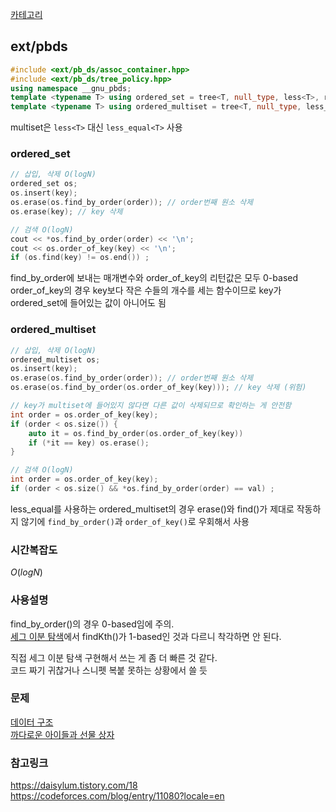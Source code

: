 [카테고리](/README.md)
## ext/pbds
```cpp
#include <ext/pb_ds/assoc_container.hpp>
#include <ext/pb_ds/tree_policy.hpp>
using namespace __gnu_pbds;
template <typename T> using ordered_set = tree<T, null_type, less<T>, rb_tree_tag, tree_order_statistics_node_update>;
template <typename T> using ordered_multiset = tree<T, null_type, less_equal<T>, rb_tree_tag, tree_order_statistics_node_update>;
```
multiset은 `less<T>` 대신 `less_equal<T>` 사용
### ordered_set
```cpp
// 삽입, 삭제 O(logN)
ordered_set os;
os.insert(key);
os.erase(os.find_by_order(order)); // order번째 원소 삭제
os.erase(key); // key 삭제

// 검색 O(logN)
cout << *os.find_by_order(order) << '\n';
cout << os.order_of_key(key) << '\n';
if (os.find(key) != os.end()) ;
```
find_by_order에 보내는 매개변수와 order_of_key의 리턴값은 모두 0-based   
order_of_key의 경우 key보다 작은 수들의 개수를 세는 함수이므로 key가 ordered_set에 들어있는 값이 아니어도 됨

### ordered_multiset
```cpp
// 삽입, 삭제 O(logN)
ordered_multiset os;
os.insert(key);
os.erase(os.find_by_order(order)); // order번째 원소 삭제
os.erase(os.find_by_order(os.order_of_key(key))); // key 삭제 (위험)

// key가 multiset에 들어있지 않다면 다른 값이 삭제되므로 확인하는 게 안전함
int order = os.order_of_key(key);
if (order < os.size()) {
    auto it = os.find_by_order(os.order_of_key(key))
    if (*it == key) os.erase();
}

// 검색 O(logN)
int order = os.order_of_key(key);
if (order < os.size() && *os.find_by_order(order) == val) ;
```
less_equal<T>를 사용하는 ordered_multiset의 경우 erase()와 find()가 제대로 작동하지 않기에 `find_by_order()`과 `order_of_key()`로 우회해서 사용   

### 시간복잡도
$O(logN)$   

### 사용설명
find_by_order()의 경우 0-based임에 주의.   
[세그 이분 탐색](/자료구조/세그먼트%20트리/세그%20이분%20탐색.md)에서 findKth()가 1-based인 것과 다르니 착각하면 안 된다.   

직접 세그 이분 탐색 구현해서 쓰는 게 좀 더 빠른 것 같다.   
코드 짜기 귀찮거나 스니펫 복붙 못하는 상황에서 쓸 듯   

### 문제
[데이터 구조](https://www.acmicpc.net/problem/12899)   
[까다로운 아이들과 선물 상자](https://www.acmicpc.net/problem/23760)   

### 참고링크
https://daisylum.tistory.com/18   
https://codeforces.com/blog/entry/11080?locale=en   